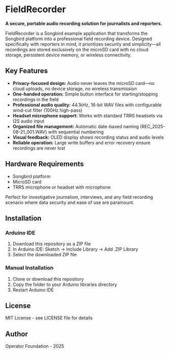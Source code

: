 # FieldRecorder

**A secure, portable audio recording solution for journalists and reporters.**

FieldRecorder is a Songbird example application that transforms the Songbird platform into a professional field recording device. Designed specifically with reporters in mind, it prioritizes security and simplicity—all recordings are stored exclusively on the microSD card with no cloud storage, persistent device memory, or wireless connectivity.

## Key Features

- **Privacy-focused design:** Audio never leaves the microSD card—no cloud uploads, no device storage, no wireless transmission
- **One-handed operation:** Simple button interface for starting/stopping recordings in the field
- **Professional audio quality:** 44.1kHz, 16-bit WAV files with configurable wind-cut filter (100Hz high-pass)
- **Headset microphone support:** Works with standard TRRS headsets via I2S audio input
- **Organized file management:** Automatic date-based naming (REC_2025-08-21_001.WAV) with sequential numbering
- **Visual feedback:** OLED display shows recording status and audio levels
- **Reliable operation:** Large write buffers and error recovery ensure recordings are never lost

## Hardware Requirements

- Songbird platform
- MicroSD card
- TRRS microphone or headset with microphone

Perfect for investigative journalism, interviews, and any field recording scenario where data security and ease of use are paramount.

## Installation

### Arduino IDE
1. Download this repository as a ZIP file
2. In Arduino IDE: Sketch → Include Library → Add .ZIP Library
3. Select the downloaded ZIP file

### Manual Installation
1. Clone or download this repository
2. Copy the folder to your Arduino libraries directory
3. Restart Arduino IDE

## License

MIT License - see LICENSE file for details

## Author

Operator Foundation - 2025
